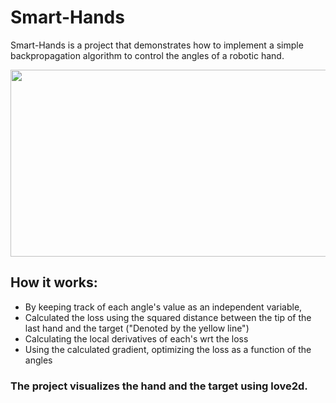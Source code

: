 # Smart-Hands
Smart-Hands is a project that demonstrates how to implement a simple backpropagation algorithm to control the angles of a robotic hand.

<img src="https://user-images.githubusercontent.com/68483546/226207464-20d73f58-339d-48e2-99c5-b1c1a3a9799c.gif" width="535" height="299"/>

## How it works:
- By keeping track of each angle's value as an independent variable, 
- Calculated the loss using the squared distance between the tip of the last hand and the target ("Denoted by the yellow line")
- Calculating the local derivatives of each's wrt the loss
- Using the calculated gradient, optimizing the loss as a function of the angles

### The project visualizes the hand and the target using love2d.
